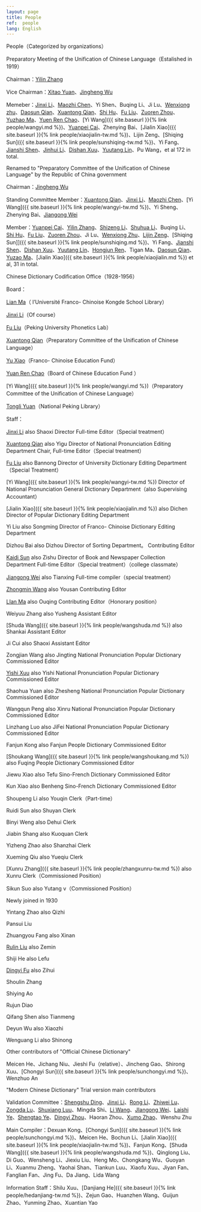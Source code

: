 ```yaml
---
layout: page
title: People
ref:  people
lang: English
---
```


People（Categorized by organizations）

Preparatory Meeting of the Unification of Chinese Language（Estalished in 1919）

Chairman：[Yilin Zhang](https://zh.wikipedia.org/wiki/張一麐)

Vice Chairman：[Xitao Yuan](https://zh.wikipedia.org/wiki/袁希濤)、[Jingheng Wu](https://zh.wikipedia.org/wiki/吳敬恆)

Memeber：[Jinxi Li](https://zh.wikipedia.org/wiki/黎錦熙)、[Maozhi Chen](https://zh.wikipedia.org/wiki/陳懋治)、Yi Shen、Buqing Li、Ji Lu、[Wenxiong zhu](https://zh.wikipedia.org/wiki/朱文熊)、[Daosun Qian](https://zh.wikipedia.org/wiki/錢稻孫)、[Xuantong Qian](https://zh.wikipedia.org/wiki/錢玄同)、[Shi Hu](https://zh.wikipedia.org/wiki/胡適)、[Fu Liu](https://zh.wikipedia.org/wiki/劉半農)、[Zuoren Zhou](https://zh.wikipedia.org/wiki/周作人)、[Yuzhao Ma](https://zh.wikipedia.org/wiki/馬裕藻)、[Yuen Ren Chao](https://zh.wikipedia.org/wiki/趙元任)、[Yi Wang]({{ site.baseurl }}{% link people/wangyi.md %})、[Yuanpei Cai](https://zh.wikipedia.org/wiki/蔡元培)、Zhenying Bai、[Jialin Xiao]({{ site.baseurl }}{% link people/xiaojialin-tw.md %})、Lijin Zeng、[Shiqing Sun]({{ site.baseurl }}{% link people/sunshiqing-tw.md %})、Yi Fang、[Jianshi Shen](https://zh.wikipedia.org/wiki/沈兼士)、[Jinhui Li](https://zh.wikipedia.org/wiki/黎錦暉)、[Dishan Xuu](https://zh.wikipedia.org/wiki/許地山)、[Yuutang Lin](https://zh.wikipedia.org/wiki/林語堂)、Pu Wang，et al 172 in total.

Renamed to "Preparatory Committee of the Unification of Chinese Language" by the Republic of China government

Chairman：[Jingheng Wu](https://zh.wikipedia.org/wiki/吳敬恆)

Standing Committee Member：[Xuantong Qian](https://zh.wikipedia.org/wiki/錢玄同)、[Jinxi Li](https://zh.wikipedia.org/wiki/黎錦熙)、[Maozhi Chen](https://zh.wikipedia.org/wiki/陳懋治)、[Yi Wang]({{ site.baseurl }}{% link people/wangyi-tw.md %})、Yi Sheng、Zhenying Bai、[Jiangong Wei](https://zh.wikipedia.org/wiki/魏建功)

Member：[Yuanpei Cai](https://zh.wikipedia.org/wiki/蔡元培)、[Yilin Zhang](https://zh.wikipedia.org/wiki/張一麐)、[Shizeng Li](https://zh.wikipedia.org/wiki/李石曾)、[Shuhua Li](https://zh.wikipedia.org/wiki/李書華)、Buqing Li、[Shi Hu](https://zh.wikipedia.org/wiki/胡適)、[Fu Liu](https://zh.wikipedia.org/wiki/劉半農)、[Zuoren Zhou](https://zh.wikipedia.org/wiki/周作人)、Ji Lu、[Wenxiong Zhu](https://zh.wikipedia.org/wiki/朱文熊)、[Lijin Zeng](https://zh.wikipedia.org/wiki/曾彝進)、[Shiqing Sun]]({{ site.baseurl }}{% link people/sunshiqing.md %})、Yi Fang、[Jianshi Shen](https://zh.wikipedia.org/wiki/沈兼士)、[Dishan Xuu](https://zh.wikipedia.org/wiki/許地山)、[Yuutang Lin](https://zh.wikipedia.org/wiki/林語堂)、[Hongjun Ren](https://zh.wikipedia.org/wiki/任鴻雋)、Tigan Ma、[Daosun Qian](https://zh.wikipedia.org/wiki/錢稻孫)、[Yuzao Ma](https://zh.wikipedia.org/wiki/馬裕藻)、[Jialin Xiao]({{ site.baseurl }}{% link people/xiaojialin.md %}) et al, 31 in total.

Chinese Dictionary Codification Office（1928-1956）

Board：

[Lian Ma](https://zh.wikipedia.org/wiki/馬廉)（ l’Université Franco- Chinoise Kongde School Library）

[Jinxi Li](https://zh.wikipedia.org/wiki/黎錦熙)（Of course）

[Fu Liu](https://zh.wikipedia.org/wiki/劉半農)（Peking University Phonetics Lab）

[Xuantong Qian](https://zh.wikipedia.org/wiki/錢玄同)（Preparatory Committee of the Unification of Chinese Language）

[Yu Xiao](https://zh.wikipedia.org/wiki/蕭瑜)（Franco- Chinoise Education Fund）

[Yuan Ren Chao](https://zh.wikipedia.org/wiki/趙元任)（Board of Chinese Education Fund ）

[Yi Wang]({{ site.baseurl }}{% link people/wangyi.md %})（Preparatory Committee of the Unification of Chinese Language）

[Tongli Yuan](https://zh.wikipedia.org/wiki/袁同禮)（National Peking Library）

Staff：

[Jinxi Li](https://zh.wikipedia.org/wiki/黎錦熙) also Shaoxi Director Full-time Editor（Special treatment）

[Xuantong Qian](https://zh.wikipedia.org/wiki/錢玄同) also Yigu Director of National Pronunciation Editing Department Chair, Full-time Editor（Special treatment）

[Fu Liu](https://zh.wikipedia.org/wiki/劉半農) also Bannong Director of University Dictionary Editing Department（Special Treatment）

[Yi Wang]({{ site.baseurl }}{% link people/wangyi-tw.md %}) Director of National Pronunciation General Dictionary Department（also Supervising Accountant）

[Jialin Xiao]({{ site.baseurl }}{% link people/xiaojialin.md %}) also Dichen Director of Popular Dictionary Editing Department

Yi Liu also Songming Director of Franco- Chinoise Dictionary Editing Department

Dizhou Bai also Dizhou Director of Sorting Department。
Contributing Editor

[Kaidi Sun](https://zh.wikipedia.org/wiki/孫楷第) also Zishu Director of Book and Newspaper Collection Department Full-time Editor（Special treatment）（college classmate）

[Jiangong Wei](https://zh.wikipedia.org/wiki/魏建功) also Tianxing Full-time compiler（special treatment）

[Zhongmin Wang](https://zh.wikipedia.org/wiki/王重民) also Yousan 
Contributing Editor

[LIan Ma](https://zh.wikipedia.org/wiki/馬廉) also Ouqing 
Contributing Editor（Honorary position）

Weiyuu Zhang also Yusheng Assistant Editor

[Shuda Wang]({{ site.baseurl }}{% link people/wangshuda.md %})  also Shankai Assistant Editor

Ji Cui also Shaoxi Assistant Editor

Zongjian Wang also Jingting National Pronunciation Popular Dictionary Commissioned Editor

[Yishi Xuu](https://zh.wikipedia.org/wiki/徐一士) also Yishi National Pronunciation Popular Dictionary Commissioned Editor

Shaohua Yuan also Zhesheng National Pronunciation Popular Dictionary Commissioned Editor

Wangqun Peng also Xinru National Pronunciation Popular Dictionary Commissioned Editor

Linzhang Luo also JiFei National Pronunciation Popular Dictionary Commissioned Editor

Fanjun Kong also Fanjun People Dictionary Commissioned Editor

[Shoukang Wang]({{ site.baseurl }}{% link people/wangshoukang.md %}) also Fuqing People Dictionary Commissioned Editor

Jiewu Xiao also Tefu 
Sino-French Dictionary Commissioned Editor

Kun Xiao also Benheng 
Sino-French Dictionary Commissioned Editor

Shoupeng Li also Youqin Clerk（Part-time）

Ruidi Sun also Shuyan Clerk

Binyi Weng also Dehui Clerk

Jiabin Shang also Kuoquan Clerk

Yizheng Zhao also Shanzhai Clerk

Xueming Qiu also Yueqiu Clerk

[Xunru Zhang]({{ site.baseurl }}{% link people/zhangxunru-tw.md %}) also Xunru Clerk（Commissioned Position）

Sikun Suo also Yutang v（Commissioned Position）

Newly joined in 1930

Yintang Zhao also Qizhi

Pansui Liu

Zhuangyou Fang also Xinan

[Rulin Liu](https://zh.wikipedia.org/wiki/劉汝霖) also Zemin

Shiji He also Lefu

[Dingyi Fu](https://zh.wikipedia.org/wiki/符定一) also Zihui

Shoulin Zhang

Shiying Ao

Rujun Diao

Qifang Shen also Tianmeng

Deyun Wu also Xiaozhi

Wenguang Li also Shinong

Other contributors of "Official Chinese Dictionary"

Meicen He、Jichang Niu、Jieshi Fu（relative）、Jincheng Gao、Shirong Xuu、[Chongyi Sun]({{ site.baseurl }}{% link people/sunchongyi.md %})、Wenzhuo An

"Modern Chinese Dictionary" Trial version main contributors

Validation Committee：[Shengshu Ding](https://zh.wikipedia.org/wiki/丁聲樹)、[Jinxi Li](https://zh.wikipedia.org/wiki/黎錦熙)、[Rong Li](https://zh.wikipedia.org/wiki/李榮_(語言學家))、[Zhiwei Lu](https://zh.wikipedia.org/wiki/陸志韋)、[Zongda Lu](https://zh.wikipedia.org/wiki/陸宗達)、[Shuxiang Luu](https://zh.wikipedia.org/wiki/呂叔湘)、Mingda Shi、[Li Wang](https://zh.wikipedia.org/wiki/王力_(语言学家))、[JIangong Wei](https://zh.wikipedia.org/wiki/魏建功)、[Laishi Ye](https://zh.wikipedia.org/wiki/葉籟士)、[Shengtao Ye](https://zh.wikipedia.org/wiki/葉聖陶)、[Dingyi Zhou](https://zh.wikipedia.org/wiki/周定一)、Haoran Zhou、[Xumo Zhao](https://zh.wikipedia.org/wiki/周祖謨)、Wenshu Zhu

Main Compiler：Dexuan Kong、[Chongyi Sun]({{ site.baseurl }}{% link people/sunchongyi.md %})、Meicen He、Bochun Li、[Jialin Xiao]({{ site.baseurl }}{% link people/xiaojialin-tw.md %})、Fanjun Kong、[Shuda Wang]({{ site.baseurl }}{% link people/wangshuda.md %})、Qinglong Liu、Di Guo、Wensheng Li、Jiexiu Liu、Heng Mo、Chongkang Wu、Guoyan Li、Xuanmu Zheng、Yaohai Shan、Tiankun Luu、Xiaofu Xuu、Jiyan Fan、Fanglian Fan、Jing Fu、Da Jiang、Lida Wang

Information Staff：Shilu Xuu、[Danjiang He]({{ site.baseurl }}{% link people/hedanjiang-tw.md %})、Zejun Gao、Huanzhen Wang、Guijun Zhao、Yunming Zhao、Xuantian Yao
